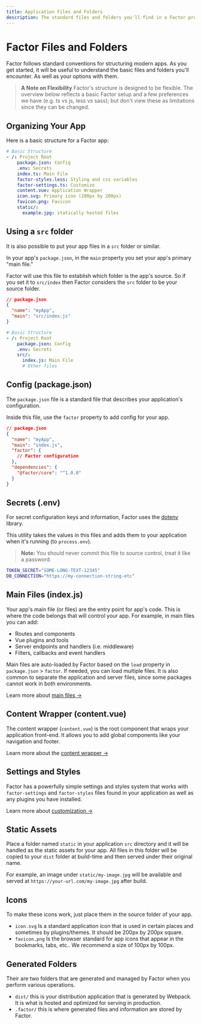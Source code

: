 ```yaml
---
title: Application Files and Folders
description: The standard files and folders you'll find in a Factor project and their purpose
---
```


# Factor Files and Folders

Factor follows standard conventions for structuring modern apps. As you get started, it will be useful to understand the basic files and folders you'll encounter. As well as your options with them.

> **A Note on Flexibility**
> Factor's structure is designed to be flexible. The overview below reflects a basic Factor setup and a few preferences we have (e.g. ts vs js, less vs sass); but don't view these as limitations since they can be changed.

## Organizing Your App

Here is a basic structure for a Factor app:

```yaml
# Basic Structure
- /: Project Root
    package.json: Config
    .env: Secrets
    index.ts: Main File
    factor-styles.less: Styling and css variables
    factor-settings.ts: Customize
    content.vue: Application Wrapper
    icon.svg: Primary icon (200px by 200px)
    favicon.png: Favicon
    static/:
      example.jpg: statically hosted files
```

## Using a `src` folder

It is also possible to put your app files in a `src` folder or similar.

In your app's `package.json`, in the `main` property you set your app's primary "main file."

Factor will use this file to establish which folder is the app's source. So if you set it to `src/index` then Factor considers the `src` folder to be your source folder.

```json
// package.json
{
  "name": "myApp",
  "main": "src/index.js"
}
```

```yaml
# Basic Structure
- /: Project Root
    package.json: Config
    .env: Secrets
    src/:
      index.js: Main File
      # Other files
```

## Config (package.json)

The `package.json` file is a standard file that describes your application's configuration.

Inside this file, use the `factor` property to add config for your app.

```json
// package.json
{
  "name": "myApp",
  "main": "index.js",
  "factor": {
    // Factor configuration
  },
  "dependencies": {
    "@factor/core": "^1.0.0"
  }
}
```

## Secrets (.env)

For secret configuration keys and information, Factor uses the [dotenv](https://github.com/motdotla/dotenv) library.

This utility takes the values in this files and adds them to your application when it's running (to `process.env`).

> **Note:** You should never commit this file to source control, treat it like a password.

```bash
TOKEN_SECRET="SOME-LONG-TEXT-12345"
DB_CONNECTION="https://my-connection-string-etc"
```

## Main Files (index.js)

Your app's main file (or files) are the entry point for app's code. This is where the code belongs that will control your app. For example, in main files you can add:

- Routes and components
- Vue plugins and tools
- Server endpoints and handlers (i.e. middleware)
- Filters, callbacks and event handlers

Main files are auto-loaded by Factor based on the `load` property in `package.json` > `factor`. If needed, you can load multiple files. It is also common to separate the application and server files, since some packages cannot work in both environments.

Learn more about [main files &rarr;](/main-files)

## Content Wrapper (content.vue)

The content wrapper (`content.vue`) is the root component that wraps your application front-end. It allows you to add global components like your navigation and footer.

Learn more about the [content wrapper &rarr;](./content-wrapper)

## Settings and Styles

Factor has a powerfully simple settings and styles system that works with `factor-settings` and `factor-styles` files found in your application as well as any plugins you have installed.

Learn more about [customization &rarr;](./customization)

## Static Assets

Place a folder named `static` in your application `src` directory and it will be handled as the static assets for your app. All files in this folder will be copied to your `dist` folder at build-time and then served under their original name.

For example, an image under `static/my-image.jpg` will be available and served at `https://your-url.com/my-image.jpg` after build.

## Icons

To make these icons work, just place them in the source folder of your app.

- `icon.svg` Is a standard application icon that is used in certain places and sometimes by plugins/themes. It should be 200px by 200px square.
- `favicon.png` Is the browser standard for app icons that appear in the bookmarks, tabs, etc.. We recommend a size of 100px by 100px.

## Generated Folders

Their are two folders that are generated and managed by Factor when you perform various operations.

- `dist/` this is your distribution application that is generated by Webpack. It is what is hosted and optimized for serving in production.
- `.factor/` this is where generated files and information are stored by Factor.
